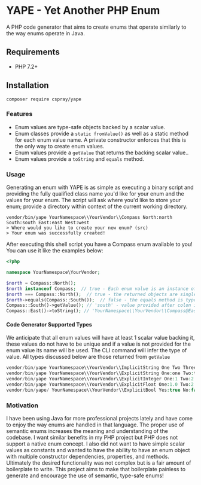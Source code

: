 # YAPE - Yet Another PHP Enum

A PHP code generator that aims to create enums that operate similarly to the way enums operate in Java.

## Requirements

- PHP 7.2+

## Installation

```shell
composer require cspray/yape
```

### Features

- Enum values are type-safe objects backed by a scalar value.
- Enum classes provide a `static fromValue()` as well as a static method for each enum value name. A private constructor
enforces that this is the only way to create enum values.
- Enum values provide a `getValue` that returns the backing scalar value..
- Enum values provide a `toString` and `equals` method.

### Usage

Generating an enum with YAPE is as simple as executing a binary script and providing the fully qualified 
class name you'd like for your enum and the values for your enum. The script will ask where you'd like 
to store your enum; provide a directory within context of the current working directory.

```shell script
vendor/bin/yape YourNamespace\\YourVendor\\Compass North:north South:south East:east West:west
> Where would you like to create your new enum? (src)
> Your enum was successfully created!
```

After executing this shell script you have a Compass enum available to you! You can use it like 
the examples below:

```php
<?php

namespace YourNamespace\YourVendor;

$north = Compass::North();
$north instanceof Compass;  // true - Each enum value is an instance of the enum class
$north === Compass::North();  // true - the returned objects are singletons
$north->equals(Compass::South());  // false - the equals method is type-safe and hints against the Compass type
Compass::South()->getValue(); // 'south' - value provided after colon in CLI commanded, if not provided defaults to the name of the enum value
Compass::East()->toString(); // 'YourNamespace\\YourVendor\\Compass@East'
```

#### Code Generator Supported Types

We anticipate that all enum values will have at least 1 scalar value backing it, these values do not have 
to be unique and if a value is not provided for the enum value its name will be used. The CLI command 
will infer the type of value. All types discussed below are those returned from `getValue`

```php
vendor/bin/yape YourNamespace\\YourVendor\\ImplicitString One Two Three # results in string values 'One', 'Two', 'Three'
vendor/bin/yape YourNamespace\\YourVendor\\ExplicitString One:one Two:two Three:three # results in string values 'one', 'two', 'three'
vendor/bin/yape YourNamespace\\YourVendor\\ExplicitInteger One:1 Two:2 Three:3 # results in int values 1, 2, 3
vendor/bin/yape YourNamespace\\YourVendor\\ExplicitFloat One:1.0 Two:2.1 Three:3.2 # results in float values 1.0, 2.1, 3.2
vendor/bin/yape/ YourNamespace\\YourVendor\\ExplicitBool Yes:true No:false # results in bool values true and false
```

### Motivation

I have been using Java for more professional projects lately and have come to enjoy the way enums are 
handled in that language. The proper use of semantic enums increases the meaning and understanding of 
the codebase. I want similar benefits in my PHP project but PHP does not support a native enum concept.
I also did not want to have simple scalar values as constants and wanted to have the ability to have 
an enum object with multiple constructor dependencies, properties, and methods. Ultimately the desired 
functionality was not complex but is a fair amount of boilerplate to write. This project aims to make 
that boilerplate painless to generate and encourage the use of semantic, type-safe enums!